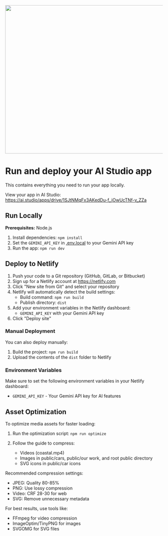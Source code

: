 <div align="center">
<img width="1200" height="475" alt="GHBanner" src="https://github.com/user-attachments/assets/0aa67016-6eaf-458a-adb2-6e31a0763ed6" />
</div>

# Run and deploy your AI Studio app

This contains everything you need to run your app locally.

View your app in AI Studio: https://ai.studio/apps/drive/1SJtNMqFx3AKedDu-f_jOwUcTNf-v_ZZa

## Run Locally

**Prerequisites:**  Node.js

1. Install dependencies:
   `npm install`
2. Set the `GEMINI_API_KEY` in [.env.local](.env.local) to your Gemini API key
3. Run the app:
   `npm run dev`

## Deploy to Netlify

1. Push your code to a Git repository (GitHub, GitLab, or Bitbucket)
2. Sign up for a Netlify account at https://netlify.com
3. Click "New site from Git" and select your repository
4. Netlify will automatically detect the build settings:
   - Build command: `npm run build`
   - Publish directory: `dist`
5. Add your environment variables in the Netlify dashboard:
   - `GEMINI_API_KEY` with your Gemini API key
6. Click "Deploy site"

### Manual Deployment

You can also deploy manually:

1. Build the project:
   `npm run build`
2. Upload the contents of the `dist` folder to Netlify

### Environment Variables

Make sure to set the following environment variables in your Netlify dashboard:
- `GEMINI_API_KEY` - Your Gemini API key for AI features

## Asset Optimization

To optimize media assets for faster loading:

1. Run the optimization script:
   `npm run optimize`

2. Follow the guide to compress:
   - Videos (coastal.mp4)
   - Images in public/cars, public/our work, and root public directory
   - SVG icons in public/car icons

Recommended compression settings:
- JPEG: Quality 80-85%
- PNG: Use lossy compression
- Video: CRF 28-30 for web
- SVG: Remove unnecessary metadata

For best results, use tools like:
- FFmpeg for video compression
- ImageOptim/TinyPNG for images
- SVGOMG for SVG files